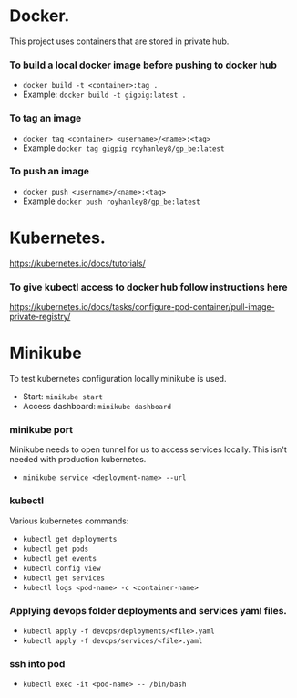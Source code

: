 # Docker.
This project uses containers that are stored in private hub.

### To build a local docker image before pushing to docker hub
- `docker build -t <container>:tag .` 
- Example: `docker build -t gigpig:latest .` 

### To tag an image
- `docker tag <container> <username>/<name>:<tag>` 
- Example `docker tag gigpig royhanley8/gp_be:latest`

### To push an image
- `docker push <username>/<name>:<tag>` 
- Example `docker push royhanley8/gp_be:latest`

# Kubernetes.
https://kubernetes.io/docs/tutorials/

### To give kubectl access to docker hub follow instructions here
https://kubernetes.io/docs/tasks/configure-pod-container/pull-image-private-registry/

# Minikube
To test kubernetes configuration locally minikube is used.
- Start: `minikube start`
- Access dashboard: `minikube dashboard`

### minikube port
Minikube needs to open tunnel for us to access services locally. This isn't needed with production kubernetes.
- `minikube service <deployment-name> --url`

### kubectl
Various kubernetes commands:
- `kubectl get deployments`
- `kubectl get pods`
- `kubectl get events`
- `kubectl config view`
- `kubectl get services`
- `kubectl logs <pod-name> -c <container-name>`

### Applying devops folder deployments and services yaml files.
- `kubectl apply -f devops/deployments/<file>.yaml`
- `kubectl apply -f devops/services/<file>.yaml`

### ssh into pod
- `kubectl exec -it <pod-name> -- /bin/bash`
